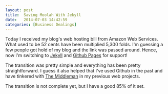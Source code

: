 ```yaml
---
layout: post
title:  Saving Moolah With Jekyll
date:   2014-07-03 14:42:59
categories: [Business Dealings]
---
```



Today I received my blog's web hosting bill from Amazon Web Services. What
used to be 52 cents have been multiplied 5,300 folds.  I'm guessing a few 
people got hold of my blog and the link was passed around. Hence, now 
I'm switching to [Jekyll][jekyll] and [Github Pages][github-pages] for support!

The transition was pretty simple and everything has been pretty straightforward.
I guess it also helped that I've used Github in the past and have tinkered with
[The Middleman][middleman] in my previous web projects.

The transition is not complete yet, but I have a good 85% of it set. 


[jekyll-gh]: https://github.com/jekyll/jekyll
[jekyll]:    http://jekyllrb.com
[github-pages]: https://pages.github.com/
[middleman]: http://middlemanapp.com/